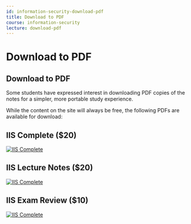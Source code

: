 ```yaml
---
id: information-security-download-pdf
title: Download to PDF
course: information-security
lecture: download-pdf
---
```


# Download to PDF

## Download to PDF

Some students have expressed interest in downloading PDF copies of the notes for
a simpler, more portable study experience.

While the content on the site will always be free, the following PDFs are available
for download:

## IIS Complete ($20)

[![IIS Complete](https://assets.omscs.io/notes/ebooks/iis-full.jpg)](https://gum.co/iis-full?wanted=true)


## IIS Lecture Notes ($20)

[![IIS Complete](https://assets.omscs.io/notes/ebooks/iis-lecture.jpg)](https://gum.co/iis-lecture?wanted=true)

## IIS Exam Review ($10)

[![IIS Complete](https://assets.omscs.io/notes/ebooks/iis-exam.jpg)](https://gum.co/iis-exam?wanted=true)
